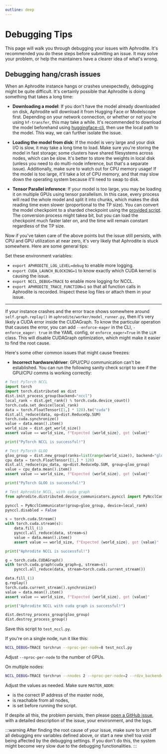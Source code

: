```yaml
---
outline: deep
---
```


# Debugging Tips

This page will walk you through debugging your issues with Aphrodite. It's recommended you do these steps before submitting an issue. It may solve your problem, or help the maintainers have a clearer idea of what's wrong.


## Debugging hang/crash issues

When an Aphrodite instance hangs or crashes unexpectedly, debugging might be quite difficult. It's certainly possible that Aphrodite is doing something that takes a long time:

- **Downloading a model**: If you don't have the model already downloaded on disk, Aphrodite will download it from Hugging Face or Modelscope first. Depending on your network connection, or whether or not you're using `hf-transfer`, this may take a while. It's recommended to download the model beforehand using [huggingface-cli](https://huggingface.co/docs/huggingface_hub/en/guides/cli), then use the local path to the model. This way, we can further isolate the issue.

- **Loading the model from disk**: If the model is very large and your disk I/O is slow, it may take a long time to load. Make sure you're storing the model in fast storage; some clusters have shared filesystems across nodes, which can be slow. It's better to store the weights in local disk (unless you need to do multi-node inference, but that's a separate issue). Additionally, make sure to watch out for CPU memory usage! If the model is too large, it'll take a lot of CPU memory, and that may slow down the operating system because it'll need to swap to disk.

- **Tensor Parallel inference**: If your model is too large, you may be loading it on multiple GPUs using tensor parallelism. In this case, every process will read the whole model and split it into chunks, which makes the disk reading time even slower (proportional to the TP size). You can convert the model checkpoint to a sharded checkpoint using the [provided script](https://github.com/PygmalionAI/aphrodite-engine/tree/main/examples/save_sharded_state.py). The conversion process might takea bit, but you can load the checkpoint much faster later on, and the time will remain constant regardless of the TP size.


Now if you've taken care of the above points but the issue still persists, with CPU and GPU utilization at near zero, it's very likely that Aphrodite is stuck somewhere. Here are some general tips:

Set these environment variables:
- `export APHRODITE_LOG_LEVEL=debug` to enable more logging.
- `export CUDA_LAUNCH_BLOCKING=1` to know exactly which CUDA kernel is causing the issue.
- `export NCCL_DEBUG=TRACE` to enable more logging for NCCL.
- `export APHRODITE_TRACE_FUNCTION=1` so that all function calls in Aphrodite is recorded. Inspect these log files or attach them in your issue.

***

If your instance crashes and the error trace shows somewhere around `self.graph.replay()` in `aphrodite/worker/model_runner.py`, then it's very likely a CUDA error inside the CUDAGraph. To know the particular operation that causes the error, you can add `--enforce-eager` in the CLI, `- enforce_eager: true` in the YAML config, or `enforce_eager=True` in the `LLM` class. This will disable CUDAGraph optimization, which might make it easier to find the root cause.

Here's some other common issues that might cause freezes:

- **Incorrect hardware/driver**: GPU/CPU communication can't be established. You can run the following sanity check script to see if the GPU/CPU comms is working correctly:

```py
# Test PyTorch NCCL
import torch
import torch.distributed as dist
dist.init_process_group(backend="nccl")
local_rank = dist.get_rank() % torch.cuda.device_count()
torch.cuda.set_device(local_rank)
data = torch.FloatTensor([1,] * 128).to("cuda")
dist.all_reduce(data, op=dist.ReduceOp.SUM)
torch.cuda.synchronize()
value = data.mean().item()
world_size = dist.get_world_size()
assert value == world_size, f"Expected {world_size}, got {value}"

print("PyTorch NCCL is successful!")

# Test PyTorch GLOO
gloo_group = dist.new_group(ranks=list(range(world_size)), backend="gloo")
cpu_data = torch.FloatTensor([1,] * 128)
dist.all_reduce(cpu_data, op=dist.ReduceOp.SUM, group=gloo_group)
value = cpu_data.mean().item()
assert value == world_size, f"Expected {world_size}, got {value}"

print("PyTorch GLOO is successful!")

# Test Aphrodite NCCL, with cuda graph
from aphrodite.distributed.device_communicators.pynccl import PyNcclCommunicator

pynccl = PyNcclCommunicator(group=gloo_group, device=local_rank)
pynccl.disabled = False

s = torch.cuda.Stream()
with torch.cuda.stream(s):
    data.fill_(1)
    pynccl.all_reduce(data, stream=s)
    value = data.mean().item()
    assert value == world_size, f"Expected {world_size}, got {value}"

print("Aphrodite NCCL is successful!")

g = torch.cuda.CUDAGraph()
with torch.cuda.graph(cuda_graph=g, stream=s):
    pynccl.all_reduce(data, stream=torch.cuda.current_stream())

data.fill_(1)
g.replay()
torch.cuda.current_stream().synchronize()
value = data.mean().item()
assert value == world_size, f"Expected {world_size}, got {value}"

print("Aphrodite NCCL with cuda graph is successful!")

dist.destroy_process_group(gloo_group)
dist.destroy_process_group()
```

Save this script to `test_nccl.py`.

If you're on a single node, run it like this:

```sh
NCCL_DEBUG=TRACE torchrun --nproc-per-node=8 test_nccl.py
```

Adjust `--nproc-per-node` to the number of GPUs.

On multiple nodes:

```sh
NCCL_DEBUG=TRACE torchrun --nnodes 2 --nproc-per-node=2 --rdzv_backend=c10d --rdzv_endpoint=$MASTER_ADDR test_nccl.py
```

Adjust the values as needed. Make sure `MASTER_ADDR`:

- is the correct IP address of the master node,
- is reachable from all nodes,
- is set before running the script.


If despite all this, the problem persists, then please [open a GitHub issue](https://github.com/PygmalionAI/aphrodite-engine/issues/new/choose), with a detailed description of the issue, your environment, and the logs.


:::warning
After finding the root cause of your issue, make sure to turn off all debugging env variables defined above, or start a new shell toa void being affected by the debugging settings. If you don't do this, the system might become very slow due to the debugging functionalities.
:::
